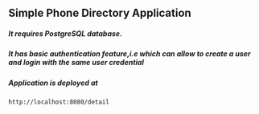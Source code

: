 ## Simple Phone Directory Application

##### It requires PostgreSQL database.
##### It has basic authentication feature,i.e which can allow to create a user and login with the same user credential
##### Application is deployed at 

```
http://localhost:8080/detail
```
